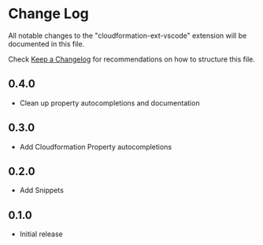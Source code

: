 # Change Log

All notable changes to the "cloudformation-ext-vscode" extension will be documented in this file.

Check [Keep a Changelog](http://keepachangelog.com/) for recommendations on how to structure this file.

## 0.4.0

- Clean up property autocompletions and documentation

## 0.3.0

- Add Cloudformation Property autocompletions

## 0.2.0

- Add Snippets

## 0.1.0

- Initial release